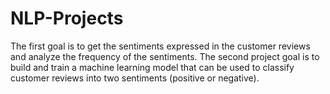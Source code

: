 # NLP-Projects
 The first goal is to get the sentiments expressed in the customer  reviews and analyze the frequency of the sentiments. The second project goal is to build and  train a machine learning model that can be used to classify customer reviews into two  sentiments (positive or negative).
